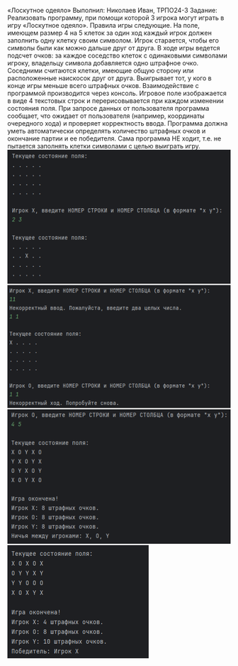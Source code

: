  «Лоскутное одеяло»
 Выполнил: Николаев Иван, ТРПО24-3
 Задание:
 Реализовать программу, при помощи которой 3 игрока могут играть в игру «Лоскутное 
одеяло». Правила игры следующие. На поле, имеющем размер 4 на 5 клеток за один ход 
каждый игрок должен заполнить одну клетку своим символом. Игрок старается, чтобы 
его символы были как можно дальше друг от друга. В ходе игры ведется подсчет очков: 
за каждое соседство клеток с одинаковыми символами игроку, владельцу символа 
добавляется одно штрафное очко. Соседними считаются клетки, имеющие общую 
сторону или расположенные наискосок друг от друга. Выигрывает тот, у кого в конце 
игры меньше всего штрафных очков.
Взаимодействие с программой производится через консоль. Игровое поле изображается 
в виде 4 текстовых строк и перерисовывается при каждом изменении состояния поля. 
При запросе данных от пользователя программа сообщает, что ожидает от пользователя 
(например, координаты очередного хода) и проверяет корректность ввода. Программа 
должна уметь автоматически определять количество штрафных очков и окончание 
партии и ее победителя.
Сама программа НЕ ходит, т.е. не пытается заполнять клетки символами с целью 
выиграть игру.
 ![Ввод в игре](/images/input.png)
 ![Ошибка ввода](/images/error.png)
 ![Ничья](/images/win_all.png)
 ![Выиграл игрок Х](/images/win_x.png)